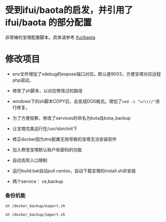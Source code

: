 # 受到ifui/baota的启发，并引用了 ifui/baota 的部分配置

非常棒的宝塔配置脚本。具体请参考 [ifui/baota](https://github.com/ifui/baota)

# 修改项目

- env文件增加了xdebug的expose端口对应。默认是9003，方便宝塔对应远程php调试。

- 修改了sh脚本，以对应修改过的路径

- windows下的sh脚本COPY后，会变成DOS格式。增加了```sed -i "s/\r//"```进行修复。

- 为了方便观察，修改了services的命名为bota及bota_backup

- 让宝塔完美运行在/usr/sbin/init下

- 修正docker因为dns配置无效导致的宝塔无法安装软件

- 加入修改宝塔默认帐户和密码的功能

- 自动去除入口限制


- 运行build.bat自动pull centos，自动下载宝塔的install.sh并安装

- 两个service： os,backup


### 备份机能


```
sh /docker_backup/export.sh
```

```
sh /docker_backup/import.sh
```

